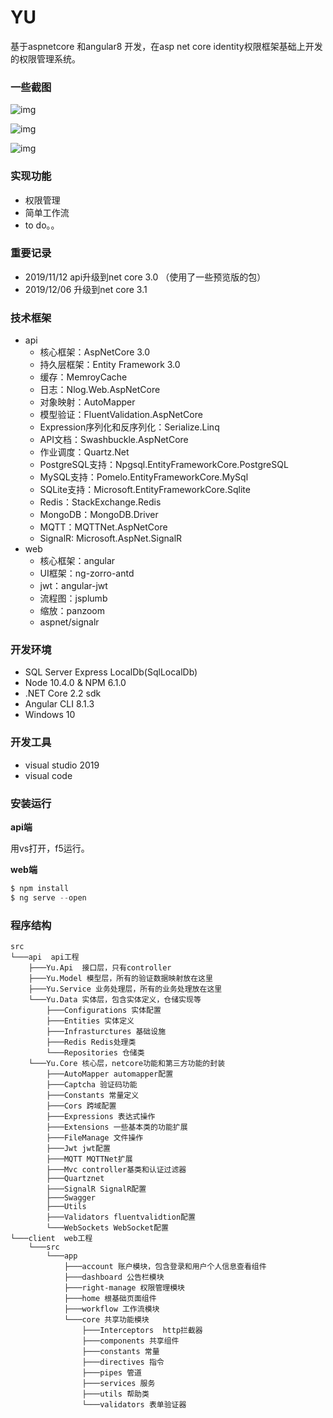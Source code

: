# YU

基于aspnetcore 和angular8 开发，在asp net core identity权限框架基础上开发的权限管理系统。

### 一些截图

![img](https://github.com/aishang2015/Yu/blob/master/screenshots/1.png)

![img](https://github.com/aishang2015/Yu/blob/master/screenshots/2.png)

![img](https://github.com/aishang2015/Yu/blob/master/screenshots/3.png)

### 实现功能

- 权限管理
- 简单工作流
- to do。。

### 重要记录

- 2019/11/12 api升级到net core 3.0 （使用了一些预览版的包）
- 2019/12/06 升级到net core 3.1 

### 技术框架

- api
  - 核心框架：AspNetCore 3.0
  - 持久层框架：Entity Framework 3.0
  - 缓存：MemroyCache
  - 日志：Nlog.Web.AspNetCore 
  - 对象映射：AutoMapper
  - 模型验证：FluentValidation.AspNetCore 
  - Expression序列化和反序列化：Serialize.Linq 
  - API文档：Swashbuckle.AspNetCore 
  - 作业调度：Quartz.Net 
  - PostgreSQL支持：Npgsql.EntityFrameworkCore.PostgreSQL 
  - MySQL支持：Pomelo.EntityFrameworkCore.MySql
  - SQLite支持：Microsoft.EntityFrameworkCore.Sqlite 
  - Redis：StackExchange.Redis 
  - MongoDB：MongoDB.Driver 
  - MQTT：MQTTNet.AspNetCore 
  - SignalR: Microsoft.AspNet.SignalR 
- web
  - 核心框架：angular 
  - UI框架：ng-zorro-antd 
  - jwt：angular-jwt
  - 流程图：jsplumb
  - 缩放：panzoom 
  - aspnet/signalr

### 开发环境

- SQL Server Express LocalDb(SqlLocalDb)
- Node 10.4.0 & NPM 6.1.0
- .NET Core 2.2 sdk
- Angular CLI 8.1.3
- Windows 10

### 开发工具

- visual studio 2019
- visual code

### 安装运行

**api端**

用vs打开，f5运行。

**web端**

```js
$ npm install 
$ ng serve --open
```

### 程序结构

```
src
└───api  api工程
	├───Yu.Api  接口层，只有controller
	├───Yu.Model 模型层，所有的验证数据映射放在这里
	├───Yu.Service 业务处理层，所有的业务处理放在这里
	└───Yu.Data 实体层，包含实体定义，仓储实现等
		├───Configurations 实体配置
		├───Entities 实体定义
		├───Infrasturctures 基础设施
		├───Redis Redis处理类
		└───Repositories 仓储类
	└───Yu.Core 核心层，netcore功能和第三方功能的封装
		├───AutoMapper automapper配置
		├───Captcha 验证码功能
		├───Constants 常量定义
		├───Cors 跨域配置
		├───Expressions 表达式操作
		├───Extensions 一些基本类的功能扩展
		├───FileManage 文件操作
		├───Jwt jwt配置
		├───MQTT MQTTNet扩展
		├───Mvc controller基类和认证过滤器
		├───Quartznet 
		├───SignalR SignalR配置
		├───Swagger
		├───Utils 
		├───Validators fluentvalidtion配置
		└───WebSockets WebSocket配置
└───client  web工程
	└───src  
		└───app  
			├───account 账户模块，包含登录和用户个人信息查看组件
			├───dashboard 公告栏模块
			├───right-manage 权限管理模块
			├───home 根基础页面组件
			├───workflow 工作流模块
			└───core 共享功能模块
				├───Interceptors  http拦截器
				├───components 共享组件
				├───constants 常量
				├───directives 指令
				├───pipes 管道
				├───services 服务
				├───utils 帮助类
				└───validators 表单验证器
```

